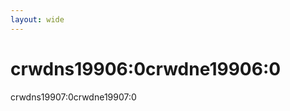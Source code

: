 ```yaml
---
layout: wide
---
```


<script type="text/javascript" src="/js/crowdin-incontext.js"></script>
<script type="text/javascript" src="//cdn.crowdin.com/jipt/jipt.js"></script>

# crwdns19906:0crwdne19906:0

crwdns19907:0crwdne19907:0